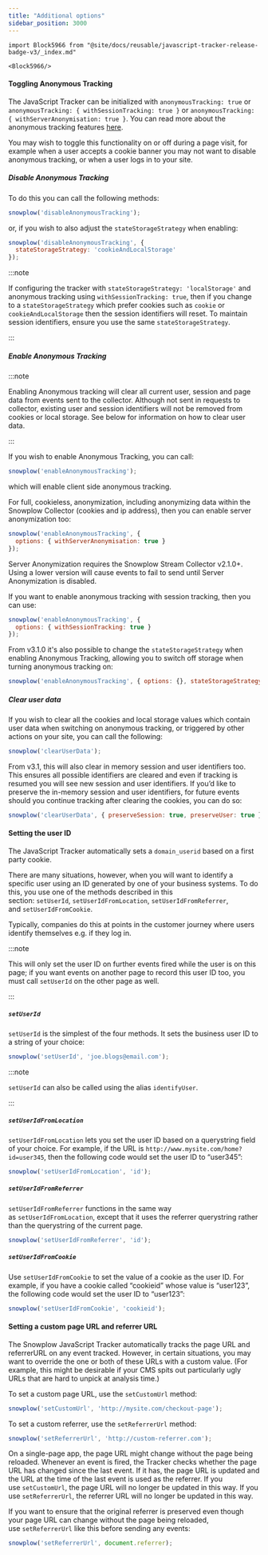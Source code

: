 ```yaml
---
title: "Additional options"
sidebar_position: 3000
---
```


```mdx-code-block
import Block5966 from "@site/docs/reusable/javascript-tracker-release-badge-v3/_index.md"

<Block5966/>
```

#### Toggling Anonymous Tracking

The JavaScript Tracker can be initialized with `anonymousTracking: true` or `anonymousTracking: { withSessionTracking: true }` or `anonymousTracking: { withServerAnonymisation: true }`. You can read more about the anonymous tracking features [here](/docs/collecting-data/collecting-from-own-applications/javascript-trackers/javascript-tracker/javascript-tracker-v3/tracker-setup/initialization-options/index.md#Anonymous_Tracking).

You may wish to toggle this functionality on or off during a page visit, for example when a user accepts a cookie banner you may not want to disable anonymous tracking, or when a user logs in to your site.

##### Disable Anonymous Tracking

To do this you can call the following methods:

```javascript
snowplow('disableAnonymousTracking');
```

or, if you wish to also adjust the `stateStorageStrategy` when enabling:

```javascript
snowplow('disableAnonymousTracking', { 
  stateStorageStrategy: 'cookieAndLocalStorage' 
});
```

:::note

If configuring the tracker with `stateStorageStrategy: 'localStorage'` and anonymous tracking using `withSessionTracking: true`, then if you change to a `stateStorageStrategy` which prefer cookies such as `cookie` or `cookieAndLocalStorage` then the session identifiers will reset. To maintain session identifiers, ensure you use the same `stateStorageStrategy`.

:::

##### Enable Anonymous Tracking

:::note

Enabling Anonymous tracking will clear all current user, session and page data from events sent to the collector. Although not sent in requests to collector, existing user and session identifiers will not be removed from cookies or local storage. See below for information on how to clear user data.

:::

If you wish to enable Anonymous Tracking, you can call:

```javascript
snowplow('enableAnonymousTracking');
```

which will enable client side anonymous tracking.

For full, cookieless, anonymization, including anonymizing data within the Snowplow Collector (cookies and ip address), then you can enable server anonymization too:

```javascript
snowplow('enableAnonymousTracking', {
  options: { withServerAnonymisation: true }
});
```

Server Anonymization requires the Snowplow Stream Collector v2.1.0+. Using a lower version will cause events to fail to send until Server Anonymization is disabled.

If you want to enable anonymous tracking with session tracking, then you can use:

```javascript
snowplow('enableAnonymousTracking', {
  options: { withSessionTracking: true }
});
```

From v3.1.0 it's also possible to change the `stateStorageStrategy` when enabling Anonymous Tracking, allowing you to switch off storage when turning anonymous tracking on:

```javascript
snowplow('enableAnonymousTracking', { options: {}, stateStorageStrategy: 'none' }); // Available from v3.1.0
```

##### Clear user data

If you wish to clear all the cookies and local storage values which contain user data when switching on anonymous tracking, or triggered by other actions on your site, you can call the following:

```javascript
snowplow('clearUserData');
```

From v3.1, this will also clear in memory session and user identifiers too. This ensures all possible identifiers are cleared and even if tracking is resumed you will see new session and user identifiers. If you’d like to preserve the in-memory session and user identifiers, for future events should you continue tracking after clearing the cookies, you can do so:

```javascript
snowplow('clearUserData', { preserveSession: true, preserveUser: true });
```

#### Setting the user ID

The JavaScript Tracker automatically sets a `domain_userid` based on a first party cookie.

There are many situations, however, when you will want to identify a specific user using an ID generated by one of your business systems. To do this, you use one of the methods described in this section: `setUserId`, `setUserIdFromLocation`, `setUserIdFromReferrer`, and `setUserIdFromCookie`.

Typically, companies do this at points in the customer journey where users identify themselves e.g. if they log in.

:::note

This will only set the user ID on further events fired while the user is on this page; if you want events on another page to record this user ID too, you must call `setUserId` on the other page as well.

:::

##### `setUserId`

`setUserId` is the simplest of the four methods. It sets the business user ID to a string of your choice:

```javascript
snowplow('setUserId', 'joe.blogs@email.com');
```

:::note

`setUserId` can also be called using the alias `identifyUser`.

:::

##### `setUserIdFromLocation`

`setUserIdFromLocation` lets you set the user ID based on a querystring field of your choice. For example, if the URL is `http://www.mysite.com/home?id=user345`, then the following code would set the user ID to “user345”:

```javascript
snowplow('setUserIdFromLocation', 'id');
```

##### `setUserIdFromReferrer`

`setUserIdFromReferrer` functions in the same way as `setUserIdFromLocation`, except that it uses the referrer querystring rather than the querystring of the current page.

```javascript
snowplow('setUserIdFromReferrer', 'id');
```

##### `setUserIdFromCookie`

Use `setUserIdFromCookie` to set the value of a cookie as the user ID. For example, if you have a cookie called “cookieid” whose value is “user123”, the following code would set the user ID to “user123”:

```javascript
snowplow('setUserIdFromCookie', 'cookieid');
```

#### Setting a custom page URL and referrer URL

The Snowplow JavaScript Tracker automatically tracks the page URL and referrerURL on any event tracked. However, in certain situations, you may want to override the one or both of these URLs with a custom value. (For example, this might be desirable if your CMS spits out particularly ugly URLs that are hard to unpick at analysis time.)

To set a custom page URL, use the `setCustomUrl` method:

```javascript
snowplow('setCustomUrl', 'http://mysite.com/checkout-page');
```

To set a custom referrer, use the `setReferrerUrl` method:

```javascript
snowplow('setReferrerUrl', 'http://custom-referrer.com');
```

On a single-page app, the page URL might change without the page being reloaded. Whenever an event is fired, the Tracker checks whether the page URL has changed since the last event. If it has, the page URL is updated and the URL at the time of the last event is used as the referrer. If you use `setCustomUrl`, the page URL will no longer be updated in this way. If you use `setReferrerUrl`, the referrer URL will no longer be updated in this way.

If you want to ensure that the original referrer is preserved even though your page URL can change without the page being reloaded, use `setReferrerUrl` like this before sending any events:

```javascript
snowplow('setReferrerUrl', document.referrer);
```
